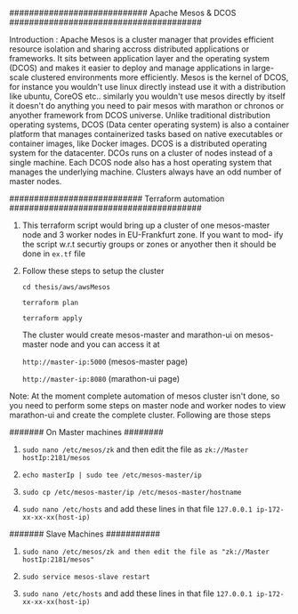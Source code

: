 ############################ Apache Mesos  &  DCOS #######################################

Introduction : Apache Mesos is a cluster manager that provides efficient resource isolation and sharing accross distributed applications or frameworks. It sits between application layer and the operating system (DCOS) and makes it easier to deploy and manage applications in large-scale clustered environments more efficiently. Mesos is the kernel of DCOS, for instance you wouldn't use linux 
directly instead use it with a distribution like ubuntu, CoreOS etc.. similarly you wouldn't use mesos directly by itself it doesn't 
do anything you need to pair mesos with marathon or chronos or anyother framework from DCOS universe. Unlike traditional distribution
operating systems, DCOS (Data center operating system) is also a container platform that manages containerized tasks based on native
executables or container images, like Docker images. DCOS is a distributed operating system for the datacenter. DCOs runs on a 
cluster of nodes instead of a single machine. Each DCOS node also has a host operating system that manages the underlying machine. 
Clusters always have an odd number of master nodes.


###########################  Terraform automation  #######################################

1. This terraform script would bring up a cluster of one mesos-master node and 3 worker nodes in EU-Frankfurt zone. If you want to mod-
ify the script w.r.t securtiy groups or zones or anyother then it should be done in `ex.tf` file

2. Follow these steps to setup the cluster
  
   `cd thesis/aws/awsMesos`

   `terraform plan`

   `terraform apply`

   The cluster would create mesos-master and marathon-ui on mesos-master node and you can access it at
   
   `http://master-ip:5000`  (mesos-master page)

   `http://master-ip:8080`  (marathon-ui page)

Note: At the moment complete automation of mesos cluster isn't done, so you need to perform some steps on master node and worker nodes to view marathon-ui and create the complete cluster. Following are those steps

####### On Master machines ########

 1) `sudo nano /etc/mesos/zk` and then edit the file as `zk://Master hostIp:2181/mesos`

 2) `echo masterIp | sudo tee /etc/mesos-master/ip`

 3) `sudo cp /etc/mesos-master/ip /etc/mesos-master/hostname`

 4) `sudo nano /etc/hosts` and add these lines in that file `127.0.0.1 ip-172-xx-xx-xx(host-ip)`

####### Slave Machines ###########

 1) `sudo nano /etc/mesos/zk and then edit the file as "zk://Master hostIp:2181/mesos"`

 2) `sudo service mesos-slave restart`

 3) `sudo nano /etc/hosts` and add these lines in that file `127.0.0.1 ip-172-xx-xx-xx(host-ip)`

